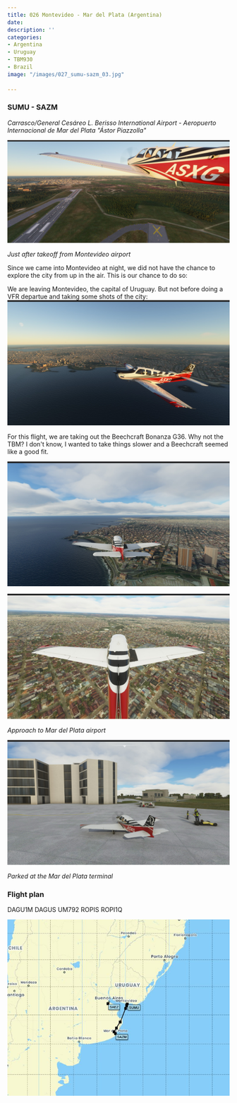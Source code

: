 ```yaml
---
title: 026 Montevideo - Mar del Plata (Argentina)
date: 
description: ''
categories:
- Argentina
- Uruguay
- TBM930
- Brazil
image: "/images/027_sumu-sazm_03.jpg"

---
```

### SUMU - SAZM

_Carrasco/General Cesáreo L. Berisso International Airport - Aeropuerto Internacional de Mar del Plata "Ástor Piazzolla"_

![](/images/027_sumu-sazm_01.jpg)

_Just after takeoff from Montevideo airport_

Since we came into Montevideo at night, we did not have the chance to explore the city from up in the air. This is our chance to do so:

We are leaving Montevideo, the capital of Uruguay. But not before doing a VFR departue and taking some shots of the city:![](/images/027_sumu-sazm_02.jpg)

For this flight, we are taking out the Beechcraft Bonanza G36. Why not the TBM? I don't know, I wanted to take things slower and a Beechcraft seemed like a good fit.

![](/images/027_sumu-sazm_04.jpg)

![](/images/027_sumu-sazm_05.jpg)

_Approach to Mar del Plata airport_

![](/images/027_sumu-sazm_06.jpg)

_Parked at the Mar del Plata terminal_

### Flight plan

DAGU1M DAGUS UM792 ROPIS ROPI1Q

![](/images/capture2.JPG)